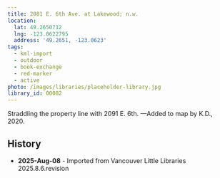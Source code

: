 ```yaml
---
title: 2081 E. 6th Ave. at Lakewood; n.w.
location:
  lat: 49.2650712
  lng: -123.0622795
  address: '49.2651, -123.0623'
tags:
  - kml-import
  - outdoor
  - book-exchange
  - red-marker
  - active
photo: /images/libraries/placeholder-library.jpg
library_id: 00082
---
```

Straddling the property line with 2091 E. 6th.
—Added to map by K.D., 2020. 

## History
- **2025-Aug-08** - Imported from Vancouver Little Libraries 2025.8.6.revision
